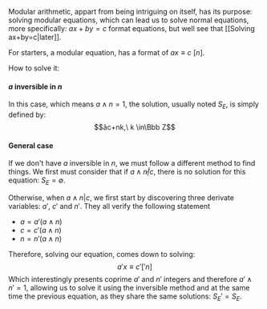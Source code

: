 Modular arithmetic, appart from being intriguing on itself, has its purpose: solving modular equations, which can lead us to solve normal equations, more specifically: $ax+by=c$ format equations, but well see that [[Solving ax+by=c|later]]. 

For starters, a modular equation, has a format of $ax\equiv c\ [n]$.

How to solve it: 

#### $a$ inversible in $n$
In this case, which means $a \land n = 1$, the solution, usually noted $S_E$, is simply defined by:
$$ãc+nk,\ k \in\Bbb Z$$

#### General case
If we don't have $a$ inversible in $n$, we must follow a different method to find things. We first must consider that if $a\land n \not | c$, there is no solution for this equation: $S_E = \emptyset$.

Otherwise, when $a\land n | c$, we first start by discovering three derivate variables: $a'$, $c'$ and $n'$. They all verify the following statement
- $a = a'(a\land n)$
- $c = c'(a\land n)$
- $n = n'(a\land n)$

Therefore, solving our equation, comes down to solving: $$a'x \equiv c'['n]$$
Which interestingly presents coprime $a'$ and $n'$ integers and therefore $a'\land n' = 1$, allowing us to solve it using the inversible method and at the same time the previous equation, as they share the same solutions: $S_E' = S_E$. 
